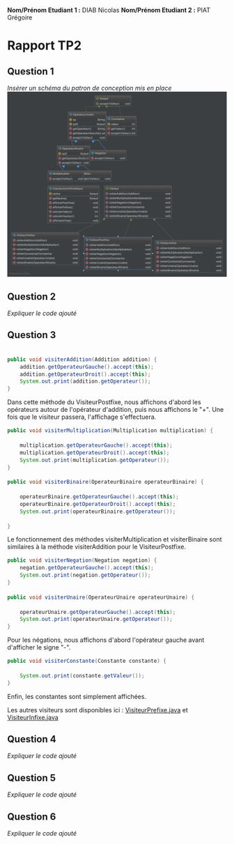 **Nom/Prénom Etudiant 1 :** DIAB Nicolas
**Nom/Prénom Etudiant 2 :** PIAT Grégoire

# Rapport TP2

## Question 1
*Insérer un schéma du patron de conception mis en place*
![Graph](images/ClassDiagram.png)

## Question 2
*Expliquer le code ajouté*

## Question 3
```java

public void visiterAddition(Addition addition) {
    addition.getOperateurGauche().accept(this);
    addition.getOperateurDroit().accept(this);
    System.out.print(addition.getOperateur());
}
```
Dans cette méthode du VisiteurPostfixe, nous affichons d'abord les opérateurs autour de l'opérateur d'addition, puis nous affichons le "+". Une fois que le visiteur passera, l'affichage s'effectuera.
```java
public void visiterMultiplication(Multiplication multiplication) {

    multiplication.getOperateurGauche().accept(this);
    multiplication.getOperateurDroit().accept(this);
    System.out.print(multiplication.getOperateur());
}

public void visiterBinaire(OperateurBinaire operateurBinaire) {

    operateurBinaire.getOperateurGauche().accept(this);
    operateurBinaire.getOperateurDroit().accept(this);
    System.out.print(operateurBinaire.getOperateur());

}
```
Le fonctionnement des méthodes visiterMultiplication et visiterBinaire sont similaires à la méthode visiterAddition pour le VisiteurPostfixe.
```java
public void visiterNegation(Negation negation) {
    negation.getOperateurGauche().accept(this);
    System.out.print(negation.getOperateur());
}

public void visiterUnaire(OperateurUnaire operateurUnaire) {

    operateurUnaire.getOperateurGauche().accept(this);
    System.out.print(operateurUnaire.getOperateur());
}
```
Pour les négations, nous affichons d'abord l'opérateur gauche avant d'afficher le signe "-".

```java
public void visiterConstante(Constante constante) {

    System.out.print(constante.getValeur());
}
```
Enfin, les constantes sont simplement affichées.

Les autres visiteurs sont disponibles ici : [VisiteurPrefixe.java](/src/main/java/VisiteurPrefixe.java) et [VisiteurInfixe.java](/src/main/java/VisiteurInfixe.java)


## Question 4
*Expliquer le code ajouté*

## Question 5
*Expliquer le code ajouté*

## Question 6
*Expliquer le code ajouté*
